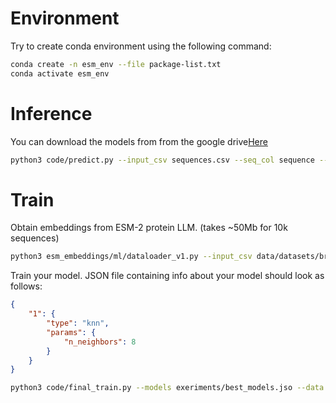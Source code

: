 # Environment
Try to create conda environment using the following command:
```bash
conda create -n esm_env --file package-list.txt
conda activate esm_env
```

# Inference

You can download the models from from the google drive[Here](https://drive.google.com/drive/folders/1CRKzq3DGFjlTH3MzTZ8a3AQaB23YrfCn?usp=sharing)

```bash
python3 code/predict.py --input_csv sequences.csv --seq_col sequence --model_fname weights/model_xgboost --output_csv sequences_scored.csv
```

# Train

Obtain embeddings from ESM-2 protein LLM. (takes ~50Mb for 10k sequences)

```bash
python3 esm_embeddings/ml/dataloader_v1.py --input_csv data/datasets/brenda_new.csv --seq_col sequence --target_col mean_pH --output_emb data/embeddings/brenda_new_emb.npy
```

Train your model.
JSON file containing info about your model should look as follows:
```json
{
    "1": {
        "type": "knn",
        "params": {
            "n_neighbors": 8
        }
    }
}
```

```bash
python3 code/final_train.py --models exeriments/best_models.jso --data data/embeddings/brenda_new_emb.npy --output_dir weights/ --prefix model --csv_input data/datasets/brenda_new.csv
```
